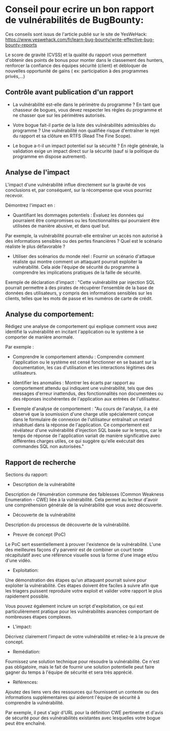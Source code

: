 # Conseil pour ecrire un bon rapport de vulnérabilités de BugBounty:

Ces conseils sont issus de l'article publié sur le site de YesWeHack:
https://www.yeswehack.com/fr/learn-bug-bounty/write-effective-bug-bounty-reports

Le score de gravité (CVSS) et la qualité du rapport vous permettent d'obtenir des points de bonus pour monter dans le classement des hunters, renforcer la confiance des équipes sécurité (client) et débloquer de nouvelles opportunité de gains ( ex: participation à des programmes privés,...)

##  Contrôle avant publication d'un rapport

- La vulnérabilité est-elle dans le périmètre du programme ? En tant que chasseur de bogues, vous devez respecter les règles du programme et ne chasser que sur les périmètres autorisés.

- Votre bogue fait-il partie de la liste des vulnérabilités admissibles du programme ? Une vulnérabilité non qualifiée risque d'entraîner le rejet du rapport et sa clôture en RTFS (Read The Fine Scope).

- Le bogue a-t-il un impact potentiel sur la sécurité ? En règle générale, la validation exige un impact direct sur la sécurité (sauf si la politique du programme en dispose autrement).

## Analyse de l'impact

L'impact d'une vulnérabilité influe directement sur la gravité de vos conclusions et, par conséquent, sur la récompense que vous pourriez recevoir.

Démontrez l'impact en :

- Quantifiant les dommages potentiels : Évaluez les données qui pourraient être compromises ou les fonctionnalités qui pourraient être utilisées de manière abusive, et dans quel but. 

Par exemple, la vulnérabilité pourrait-elle entraîner un accès non autorisé à des informations sensibles ou des pertes financières ? Quel est le scénario réaliste le plus défavorable ?

- Utiliser des scénarios du monde réel : Fournir un scénario d'attaque réaliste qui montre comment un attaquant pourrait exploiter la vulnérabilité. 
Cela aide l'équipe de sécurité du programme à comprendre les implications pratiques de la faille de sécurité.

Exemple de déclaration d'impact : "Cette vulnérabilité par injection SQL pourrait permettre à des pirates de récupérer l'ensemble de la base de données des utilisateurs, y compris des informations sensibles sur les clients, telles que les mots de passe et les numéros de carte de crédit.

## Analyse du comportement:

Rédigez une analyse de comportement qui explique comment vous avez identifié la vulnérabilité en incitant l'application ou le système à se comporter de manière anormale.

Par exemple :

- Comprendre le comportement attendu : Comprendre comment l'application ou le système est censé fonctionner en se basant sur la documentation, les cas d'utilisation et les interactions légitimes des utilisateurs.

- Identifier les anomalies : Montrer les écarts par rapport au comportement attendu qui indiquent une vulnérabilité, tels que des messages d'erreur inattendus, des fonctionnalités non documentées ou des réponses incohérentes de l'application aux entrées de l'utilisateur.

- Exemple d'analyse de comportement : "Au cours de l'analyse, il a été observé que la soumission d'une charge utile spécialement conçue dans le formulaire de connexion de l'utilisateur entraînait un retard inhabituel dans la réponse de l'application. Ce comportement est révélateur d'une vulnérabilité d'injection SQL basée sur le temps, car le temps de réponse de l'application variait de manière significative avec différentes charges utiles, ce qui suggère qu'elle exécutait des commandes SQL non autorisées."

## Rapport de recherche 

Sections du rapport:

- Description de la vulnérabilité

Description de l'énumération commune des faiblesses (Common Weakness Enumeration - CWE) liée à la vulnérabilité. Cela permet au lecteur d'avoir une compréhension générale de la vulnérabilité que vous avez découverte.

- Découverte de la vulnérabilité

Description du processus de découverte de la vulnérabilité.

- Preuve de concept (PoC)

Le PoC sert essentiellement à prouver l'existence de la vulnérabilité. L'une des meilleures façons d'y parvenir est de combiner un court texte récapitulatif avec une référence visuelle sous la forme d'une image et/ou d'une vidéo.

- Exploitation:

Une démonstration des étapes qu'un attaquant pourrait suivre pour exploiter la vulnérabilité. Ces étapes doivent être faciles à suivre afin que les triagers puissent reproduire votre exploit et valider votre rapport le plus rapidement possible.

Vous pouvez également inclure un script d'exploitation, ce qui est particulièrement pratique pour les vulnérabilités avancées comportant de nombreuses étapes complexes.

- L'impact:

Décrivez clairement l'impact de votre vulnérabilité et reliez-le à la preuve de concept.

- Remédiation:

Fournissez une solution technique pour résoudre la vulnérabilité. Ce n'est pas obligatoire, mais le fait de fournir une solution potentielle peut faire gagner du temps à l'équipe de sécurité et sera très apprécié.

- Références: 

Ajoutez des liens vers des ressources qui fournissent un contexte ou des informations supplémentaires qui aideront l'équipe de sécurité à comprendre la vulnérabilité. 

Par exemple, il peut s'agir d'URL pour la définition CWE pertinente et d'avis de sécurité pour des vulnérabilités existantes avec lesquelles votre bogue peut être enchaîné.
